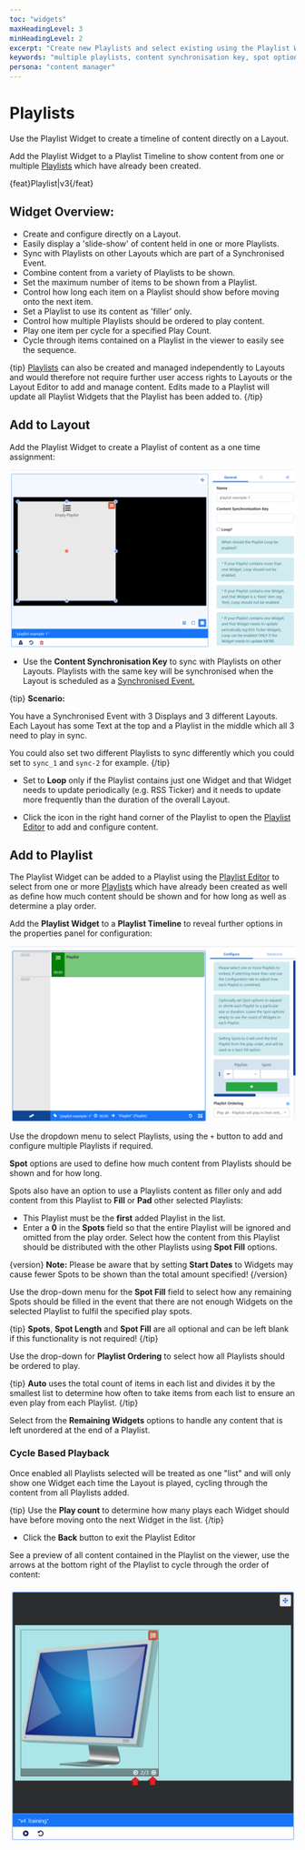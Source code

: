 ```yaml
---
toc: "widgets"
maxHeadingLevel: 3
minHeadingLevel: 2
excerpt: "Create new Playlists and select existing using the Playlist Widget"
keywords: "multiple playlists, content synchronisation key, spot options, play order, play count widgets, cycle based playback"
persona: "content manager"
---
```


# Playlists

Use the Playlist Widget to create a timeline of content directly on a Layout.

Add the Playlist Widget to a Playlist Timeline to show content from one or multiple [Playlists](media_playlists.html) which have already been created.

{feat}Playlist|v3{/feat}
## Widget Overview:

- Create and configure directly on a Layout.
- Easily display a 'slide-show' of content held in one or more Playlists.
- Sync with Playlists on other Layouts which are part of a Synchronised Event.
- Combine content from a variety of Playlists to be shown.
- Set the maximum number of items to be shown from a Playlist.
- Control how long each item on a Playlist should show before moving onto the next item.
- Set a Playlist to use its content as 'filler' only.
- Control how multiple Playlists should be ordered to play content.
- Play one item per cycle for a specified Play Count.
- Cycle through items contained on a Playlist in the viewer to easily see the sequence.

{tip}
[Playlists](media_playlists.html) can also be created and managed independently to Layouts and would therefore not require further user access rights to Layouts or the Layout Editor to add and manage content. Edits made to a Playlist will update all Playlist Widgets that the Playlist has been added to.
{/tip}

## Add to Layout

Add the Playlist Widget to create a Playlist of content as a one time assignment:

![Add Playlist Widget](img/v4_media_modules_playlist_add_widget.png)

- Use the **Content Synchronisation Key** to sync with Playlists on other Layouts. Playlists with the same key will be synchronised when the Layout is scheduled as a [Synchronised Event.](scheduling_events.html#content-synchronised-events)


{tip}
**Scenario:**

You have a Synchronised Event with 3 Displays and 3 different Layouts. Each Layout has some Text at the top and a Playlist in the middle which all 3 need to play in sync. 

You could also set two different Playlists to sync differently which you could set to `sync_1` and `sync-2` for example.
{/tip}

- Set to **Loop** only if the Playlist contains just one Widget and that Widget needs to update periodically (e.g. RSS Ticker) and it needs to update more frequently than the duration of the overall Layout.

- Click the icon in the right hand corner of the Playlist to open the [Playlist Editor](media_playlists.html#content-playlist-editor) to add and configure content.


## Add to Playlist

The Playlist Widget can be added to a Playlist using the [Playlist Editor](media_playlists.html#content-playlist-editor) to select from one or more [Playlists](media_playlists.html) which have already been created as well as define how much content should be shown and for how long as well as determine a play order.

Add the **Playlist Widget** to a **Playlist Timeline** to reveal further options in the properties panel for configuration:

![Add Playlist Widget to Playlist](img/v4_media_modules_playlist_add_playlist.png)

Use the dropdown menu to select Playlists, using the `+` button to add and configure multiple Playlists if required.

**Spot** options are used to define how much content from Playlists should be shown and for how long.

Spots also have an option to use a Playlists content as filler only and add content from this Playlist to **Fill** or **Pad** other selected Playlists:

- This Playlist must be the **first** added Playlist in the list.
- Enter a **0** in the **Spots** field so that the entire Playlist will be ignored and omitted from the play order. Select how the content from this Playlist should be distributed with the other Playlists using **Spot Fill** options.

{version}
**Note:** Please be aware that by setting **Start Dates** to Widgets may cause fewer Spots to be shown than the total amount specified!
{/version}

Use the drop-down menu for the **Spot Fill** field to select how any remaining Spots should be filled in the event that there are not enough Widgets on the selected Playlist to fulfil the specified play spots. 

{tip}
**Spots**, **Spot Length** and **Spot Fill** are all optional and can be left blank if this functionality is not required!
{/tip}

Use the drop-down for **Playlist Ordering** to select how all Playlists should be ordered to play.

{tip}
**Auto** uses the total count of items in each list and divides it by the smallest list to determine how often to take items from each list to ensure an even play from each Playlist.
{/tip}

Select from the **Remaining Widgets** options to handle any content that is left unordered at the end of a Playlist.

### Cycle Based Playback

Once enabled all Playlists selected will be treated as one "list" and will only show one Widget each time the Layout is played, cycling through the content from all Playlists added.

{tip}
Use the **Play count** to determine how many plays each Widget should have before moving onto the next Widget in the list.
{/tip}

- Click the **Back** button to exit the Playlist Editor

See a preview of all content contained in the Playlist on the viewer, use the arrows at the bottom right of the Playlist to cycle through the order of content:

![Playlist Viewer](img/v4_media_module_playlist_viewer.png)



